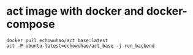 # act image with docker and docker-compose


```
docker pull echowuhao/act_base:latest
act -P ubuntu-latest=echowuhao/act_base -j run_backend
```